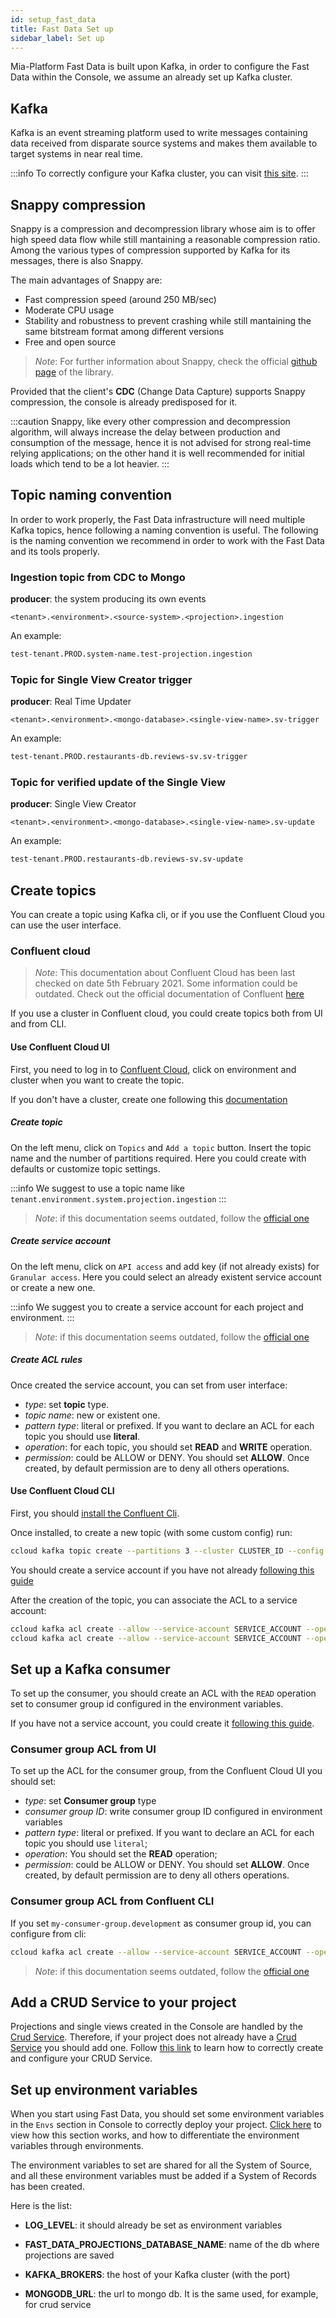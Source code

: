 ```yaml
---
id: setup_fast_data
title: Fast Data Set up
sidebar_label: Set up
---
```


Mia-Platform Fast Data is built upon Kafka, in order to configure the Fast Data within the Console, we assume an already set up Kafka cluster.

## Kafka

Kafka is an event streaming platform used to write messages containing data received from disparate source systems and makes them available to target systems in near real time.

:::info
To correctly configure your Kafka cluster, you can visit [this site](https://eventsizer.io/).
:::

## Snappy compression

Snappy is a compression and decompression library whose aim is to offer high speed data flow while still mantaining a reasonable compression ratio. Among the various types of compression supported by Kafka for its messages, there is also Snappy.

The main advantages of Snappy are:

* Fast compression speed (around 250 MB/sec)
* Moderate CPU usage
* Stability and robustness to prevent crashing while still mantaining the same bitstream format among different versions
* Free and open source

> *Note*: For further information about Snappy, check the official [github page](https://github.com/google/snappy) of the library.

Provided that the client's **CDC** (Change Data Capture) supports Snappy compression, the console is already predisposed for it.

:::caution
Snappy, like every other compression and decompression algorithm, will always increase the delay between production and consumption of the message, hence it is not advised for strong real-time relying applications; on the other hand it is well recommended for initial loads which tend to be a lot heavier.
:::

## Topic naming convention

In order to work properly, the Fast Data infrastructure will need multiple Kafka topics, hence following a naming convention is useful.
The following is the naming convention we recommend in order to work with the Fast Data and its tools properly.

### Ingestion topic from CDC to Mongo

**producer**: the system producing its own events

`<tenant>.<environment>.<source-system>.<projection>.ingestion`

An example:

```sh
test-tenant.PROD.system-name.test-projection.ingestion
```

### Topic for Single View Creator trigger

**producer**: Real Time Updater

`<tenant>.<environment>.<mongo-database>.<single-view-name>.sv-trigger`

An example:

```sh
test-tenant.PROD.restaurants-db.reviews-sv.sv-trigger
```

### Topic for verified update of the Single View

**producer**: Single View Creator

`<tenant>.<environment>.<mongo-database>.<single-view-name>.sv-update`

An example:

```sh
test-tenant.PROD.restaurants-db.reviews-sv.sv-update
```

## Create topics

You can create a topic using Kafka cli, or if you use the Confluent Cloud you can use the user interface.

### Confluent cloud

> *Note*: This documentation about Confluent Cloud has been last checked on date 5th February 2021. Some information could be outdated. Check out the official documentation of Confluent [here](https://docs.confluent.io/)

If you use a cluster in Confluent cloud, you could create topics both from UI and from CLI.

#### Use Confluent Cloud UI

First, you need to log in to [Confluent Cloud](https://confluent.cloud/login), click on environment and cluster when you want to create the topic.

If you don't have a cluster, create one following this [documentation](https://docs.confluent.io/cloud/current/clusters/create-cluster.html)

##### Create topic

On the left menu, click on `Topics` and `Add a topic` button. Insert the topic name and the number of partitions required. Here you could create with defaults or customize topic settings.

:::info
We suggest to use a topic name like `tenant.environment.system.projection.ingestion`
:::

> *Note*: if this documentation seems outdated, follow the [official one](https://docs.confluent.io/cloud/current/client-apps/topics/manage.html#create-a-topic)

##### Create service account

On the left menu, click on `API access` and add key (if not already exists) for `Granular access`.
Here you could select an already existent service account or create a new one.

:::info
We suggest you to create a service account for each project and environment.
:::

> *Note*: if this documentation seems outdated, follow the [official one](https://docs.confluent.io/cloud/current/access-management/service-account.html#use-ccloud-service-accounts-to-produce-and-consume)

##### Create ACL rules

Once created the service account, you can set from user interface:

* *type*: set **topic** type.
* *topic name*: new or existent one.
* *pattern type*: literal or prefixed. If you want to declare an ACL for each topic you should use **literal**.
* *operation*: for each topic, you should set **READ** and **WRITE** operation.
* *permission*: could be ALLOW or DENY. You should set **ALLOW**. Once created, by default permission are to deny all others operations.

#### Use Confluent Cloud CLI

First, you should [install the Confluent Cli](https://docs.confluent.io/ccloud-cli/current/install.html).

Once installed, to create a new topic (with some custom config) run:

```sh
ccloud kafka topic create --partitions 3 --cluster CLUSTER_ID --config cleanup.policy=compact --config retention.ms=2592000000 'tenant.environment.system.projection.ingestion';
```

You should create a service account if you have not already [following this guide](#create-service-account)

After the creation of the topic, you can associate the ACL to a service account:

```sh
ccloud kafka acl create --allow --service-account SERVICE_ACCOUNT --operation WRITE --topic 'tenant.environment.system.projection.ingestion' --cluster CLUSTER_ID;
ccloud kafka acl create --allow --service-account SERVICE_ACCOUNT --operation READ --topic 'tenant.environment.system.projection.ingestion' --cluster CLUSTER_ID;
```

## Set up a Kafka consumer

To set up the consumer, you should create an ACL with the `READ` operation set to consumer group id configured in the environment variables.

If you have not a service account, you could create it [following this guide](#create-service-account).

### Consumer group ACL from UI

To set up the ACL for the consumer group, from the Confluent Cloud UI you should set:

* *type*: set **Consumer group** type
* *consumer group ID*: write consumer group ID configured in environment variables
* *pattern type*: literal or prefixed. If you want to declare an ACL for each topic you should use `literal`;
* *operation*: You should set the **READ** operation;
* *permission*: could be ALLOW or DENY. You should set **ALLOW**. Once created, by default permission are to deny all others operations.

### Consumer group ACL from Confluent CLI

If you set `my-consumer-group.development` as consumer group id, you can configure from cli:

```sh
ccloud kafka acl create --allow --service-account SERVICE_ACCOUNT --operation READ --consumer-group "my-consumer-group.development" --cluster CLUSTER_ID;
```

> *Note*: if this documentation seems outdated, follow the [official one](https://docs.confluent.io/platform/current/clients/consumer.html)

## Add a CRUD Service to your project

Projections and single views created in the Console are handled by the [Crud Service](../runtime_suite/crud-service/overview_and_usage.md). Therefore, if your project does not already have a [Crud Service](../runtime_suite/crud-service/overview_and_usage.md) you should add one. Follow [this link](../runtime_suite/crud-service/configuration.md) to learn how to correctly create and configure your CRUD Service.

## Set up environment variables

When you start using Fast Data, you should set some environment variables in the `Envs` section in Console to correctly deploy your project. [Click here](../development_suite/set-up-infrastructure/env-var) to view how this section works, and how to differentiate the environment variables through environments.

The environment variables to set are shared for all the System of Source, and all these environment variables must be added if a System of Records has been created.

Here is the list:

* **LOG_LEVEL**: it should already be set as environment variables
* **FAST_DATA_PROJECTIONS_DATABASE_NAME**: name of the db where projections are saved
* **KAFKA_BROKERS**: the host of your Kafka cluster (with the port)

* **MONGODB_URL**: the url to mongo db. It is the same used, for example, for crud service

